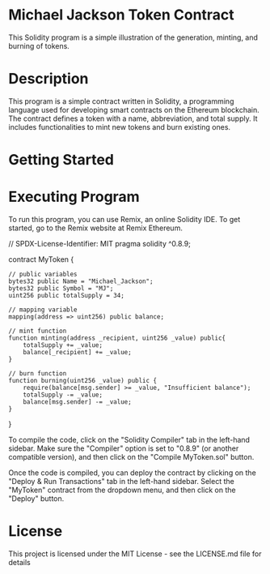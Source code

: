 # Michael Jackson Token Contract
This Solidity program is a simple illustration of the generation, minting, and burning of tokens.

# Description
This program is a simple contract written in Solidity, a programming language used for developing smart contracts on the Ethereum blockchain. The contract defines a token with a name, abbreviation, and total supply. It includes functionalities to mint new tokens and burn existing ones.

# Getting Started
# Executing Program
To run this program, you can use Remix, an online Solidity IDE. To get started, go to the Remix website at Remix Ethereum.

// SPDX-License-Identifier: MIT
pragma solidity ^0.8.9;

contract MyToken {

    // public variables
    bytes32 public Name = "Michael_Jackson";
    bytes32 public Symbol = "MJ";
    uint256 public totalSupply = 34;
    
    // mapping variable
    mapping(address => uint256) public balance;

    // mint function
    function minting(address _recipient, uint256 _value) public{
        totalSupply += _value;
        balance[_recipient] += _value;
    }

    // burn function
    function burning(uint256 _value) public {
        require(balance[msg.sender] >= _value, "Insufficient balance");
        totalSupply -= _value;
        balance[msg.sender] -= _value;
    }
}

To compile the code, click on the "Solidity Compiler" tab in the left-hand sidebar. Make sure the "Compiler" option is set to "0.8.9" (or another compatible version), and then click on the "Compile MyToken.sol" button.

Once the code is compiled, you can deploy the contract by clicking on the "Deploy & Run Transactions" tab in the left-hand sidebar. Select the "MyToken" contract from the dropdown menu, and then click on the "Deploy" button.

# License
This project is licensed under the MIT License - see the LICENSE.md file for details
